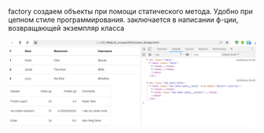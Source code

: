 factory 
создаем объекты при помощи статического метода. Удобно при цепном стиле программирования.
заключается в написании ф-ции, возвращающей экземпляр класса

![enter image description here](./script_4.png)